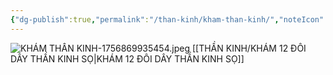```yaml
---
{"dg-publish":true,"permalink":"/than-kinh/kham-than-kinh/","noteIcon":"1","created":"2025-09-03T10:25:33.291+07:00","updated":"2025-09-03T20:35:23.235+07:00"}
---
```



![KHÁM THẦN KINH-1756869935454.jpeg](/img/user/image/KH%C3%81M%20TH%E1%BA%A6N%20KINH-1756869935454.jpeg)
[[THẦN KINH/KHÁM 12 ĐÔI DÂY THẦN KINH SỌ\|KHÁM 12 ĐÔI DÂY THẦN KINH SỌ]]